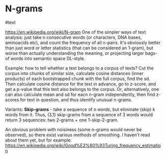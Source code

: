 # N-grams
#text

https://en.wikipedia.org/wiki/N-gram
One of the simpler ways of text analysis: just take n consecutive words (or characters, DNA bases, aminoacids etc), and count the frequency of all n-pairs. It's obviously better than just word or letter statistics (that can be considered an 1-gram), but worse than actually understanding the meaning, or projecting larger bags-of words into semantic space DL-style.

Example: how to tell whether a text belongs to a corpus of texts? Cut the corpus into chunks of similar size, calculate cosine distances (inner products) of each bootstrapped chunk with the full corpus, find the sd. Then calculate cosine distance for the text in advance, go to z-score, and get a p-value that this text also belongs to the corpus. Or, alternatively, one can also calculate mean and sd for eacn n-gram independently, then find z-scores for text in question, and thus identify unusual n-grams.

Variants: **Skip-grams** - take a sequence of n words, but eliminate (skip) k words from it. Thus, (3,1) skip-grams from a sequence of 3 words would return 3 sequences: two 2-grams + one 1-skip-2-gram.

An obvious problem with noisiness (some n-grams would never be observed), so there exist various methods of smoothing. I haven't read about them yet, but for example:
https://en.wikipedia.org/wiki/Good%E2%80%93Turing_frequency_estimation